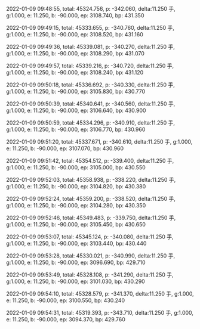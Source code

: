 2022-01-09 09:48:55, total: 45324.756, p: -342.060, delta:11.250 手, g:1.000, e: 11.250, b: -90.000, ep: 3108.740, bp: 431.350

2022-01-09 09:49:15, total: 45333.655, p: -340.760, delta:11.250 手, g:1.000, e: 11.250, b: -90.000, ep: 3108.520, bp: 431.160

2022-01-09 09:49:36, total: 45339.081, p: -340.270, delta:11.250 手, g:1.000, e: 11.250, b: -90.000, ep: 3108.290, bp: 431.070

2022-01-09 09:49:57, total: 45339.216, p: -340.720, delta:11.250 手, g:1.000, e: 11.250, b: -90.000, ep: 3108.240, bp: 431.120

2022-01-09 09:50:18, total: 45336.692, p: -340.330, delta:11.250 手, g:1.000, e: 11.250, b: -90.000, ep: 3105.830, bp: 430.770

2022-01-09 09:50:39, total: 45340.641, p: -340.560, delta:11.250 手, g:1.000, e: 11.250, b: -90.000, ep: 3106.640, bp: 430.900

2022-01-09 09:50:59, total: 45334.296, p: -340.910, delta:11.250 手, g:1.000, e: 11.250, b: -90.000, ep: 3106.770, bp: 430.960

2022-01-09 09:51:20, total: 45337.671, p: -340.610, delta:11.250 手, g:1.000, e: 11.250, b: -90.000, ep: 3107.070, bp: 430.960

2022-01-09 09:51:42, total: 45354.512, p: -339.400, delta:11.250 手, g:1.000, e: 11.250, b: -90.000, ep: 3105.000, bp: 430.550

2022-01-09 09:52:03, total: 45358.938, p: -338.220, delta:11.250 手, g:1.000, e: 11.250, b: -90.000, ep: 3104.820, bp: 430.380

2022-01-09 09:52:24, total: 45359.200, p: -338.520, delta:11.250 手, g:1.000, e: 11.250, b: -90.000, ep: 3104.280, bp: 430.350

2022-01-09 09:52:46, total: 45349.483, p: -339.750, delta:11.250 手, g:1.000, e: 11.250, b: -90.000, ep: 3105.450, bp: 430.650

2022-01-09 09:53:07, total: 45345.124, p: -340.080, delta:11.250 手, g:1.000, e: 11.250, b: -90.000, ep: 3103.440, bp: 430.440

2022-01-09 09:53:28, total: 45330.021, p: -340.990, delta:11.250 手, g:1.000, e: 11.250, b: -90.000, ep: 3096.690, bp: 429.710

2022-01-09 09:53:49, total: 45328.108, p: -341.290, delta:11.250 手, g:1.000, e: 11.250, b: -90.000, ep: 3101.030, bp: 430.290

2022-01-09 09:54:10, total: 45328.579, p: -341.370, delta:11.250 手, g:1.000, e: 11.250, b: -90.000, ep: 3100.550, bp: 430.240

2022-01-09 09:54:31, total: 45319.393, p: -343.710, delta:11.250 手, g:1.000, e: 11.250, b: -90.000, ep: 3094.370, bp: 429.760